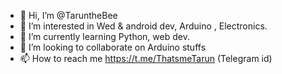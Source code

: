 - 👋 Hi, I’m @TaruntheBee
- 👀 I’m interested in Wed & android dev, Arduino , Electronics.
- 🌱 I’m currently learning Python, web dev.
- 💞️ I’m looking to collaborate on Arduino stuffs
- 📫 How to reach me https://t.me/ThatsmeTarun (Telegram id)

<!---
TaruntheBee/TaruntheBee is a ✨ special ✨ repository because its `README.md` (this file) appears on your GitHub profile.
You can click the Preview link to take a look at your changes.
--->
